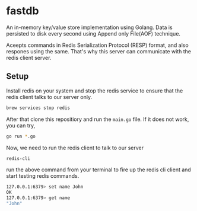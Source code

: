 # fastdb
An in-memory key/value store implementation using Golang. Data is persisted to disk every second using Append only File(AOF) technique.

Aceepts commands in Redis Serialization Protocol (RESP) format, and also respones using the same. That's why this server can communicate with the redis client server.

## Setup

Install redis on your system and stop the redis service to ensure that the redis client talks to our server only.
```bash
brew services stop redis
```

After that clone this repositiory and run the `main.go` file. If it does not work, you can try,
```bash
go run *.go
```

Now, we need to run the redis client to talk to our server
```bash
redis-cli
```
run the above command from your terminal to fire up the redis cli client and start testing redis commands.
```bash
127.0.0.1:6379> set name John
OK
127.0.0.1:6379> get name
"John"
```

